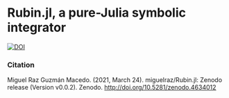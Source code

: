 # Rubin.jl, a pure-Julia symbolic integrator



[![DOI](https://zenodo.org/badge/DOI/10.5281/zenodo.4634012.svg)](https://doi.org/10.5281/zenodo.4634012)

### Citation

Miguel Raz Guzmán Macedo. (2021, March 24). miguelraz/Rubin.jl: Zenodo release (Version v0.0.2). Zenodo. http://doi.org/10.5281/zenodo.4634012
